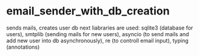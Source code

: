 # email_sender_with_db_creation
sends mails, creates user db
next liabraries are used: sqlite3 (database for users), smtplib (sending mails for new users), asyncio (to send mails and add new user into db asynchronously), 
re (to controll email input), typing (annotations)
